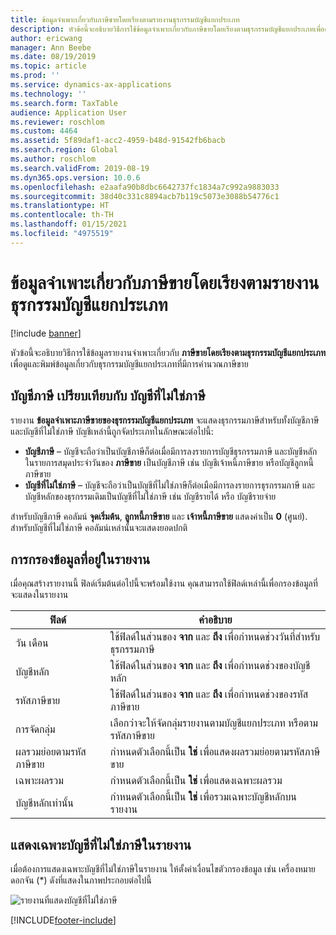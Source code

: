 ```yaml
---
title: ข้อมูลจำเพาะเกี่ยวกับภาษีขายโดยเรียงตามรายงานธุรกรรมบัญชีแยกประเภท
description: หัวข้อนี้จะอธิบายวิธีการใช้ข้อมูลจำเพาะเกี่ยวกับภาษีขายโดยเรียงตามธุรกรรมบัญชีแยกประเภทเพื่อดูและพิมพ์ข้อมูลเกี่ยวกับธุรกรรมบัญชีแยกประเภทที่มีการคำนวณภาษีขาย
author: ericwang
manager: Ann Beebe
ms.date: 08/19/2019
ms.topic: article
ms.prod: ''
ms.service: dynamics-ax-applications
ms.technology: ''
ms.search.form: TaxTable
audience: Application User
ms.reviewer: roschlom
ms.custom: 4464
ms.assetid: 5f89daf1-acc2-4959-b48d-91542fb6bacb
ms.search.region: Global
ms.author: roschlom
ms.search.validFrom: 2019-08-19
ms.dyn365.ops.version: 10.0.6
ms.openlocfilehash: e2aafa90b8dbc6642737fc1834a7c992a9883033
ms.sourcegitcommit: 38d40c331c8894acb7b119c5073e3088b54776c1
ms.translationtype: HT
ms.contentlocale: th-TH
ms.lasthandoff: 01/15/2021
ms.locfileid: "4975519"
---
```

# <a name="sales-tax-specification-by-ledger-transaction-report"></a>ข้อมูลจำเพาะเกี่ยวกับภาษีขายโดยเรียงตามรายงานธุรกรรมบัญชีแยกประเภท
[!include [banner](../includes/banner.md)]

หัวข้อนี้จะอธิบายวิธีการใช้ข้อมูลรายงานจำเพาะเกี่ยวกับ **ภาษีขายโดยเรียงตามธุรกรรมบัญชีแยกประเภท** เพื่อดูและพิมพ์ข้อมูลเกี่ยวกับธุรกรรมบัญชีแยกประเภทที่มีการคำนวณภาษีขาย

## <a name="tax-accounts-vs-non-tax-accounts"></a>บัญชีภาษี เปรียบเทียบกับ บัญชีที่ไม่ใช่ภาษี

รายงาน **ข้อมูลจำเพาะภาษีขายของธุรกรรมบัญชีแยกประเภท** จะแสดงธุรกรรมภาษีสำหรับทั้งบัญชีภาษีและบัญชีที่ไม่ใช่ภาษี บัญชีเหล่านี้ถูกจัดประเภทในลักษณะต่อไปนี้:

- **บัญชีภาษี** – บัญชีจะถือว่าเป็นบัญชีภาษีก็ต่อเมื่อมีการลงรายการบัญชีธุรกรรมภาษี และบัญชีหลักในรายการสมุดประจำวันของ **ภาษีขาย** เป็นบัญชีภาษี เช่น บัญชีเจ้าหนี้ภาษีขาย หรือบัญชีลูกหนี้ภาษีขาย
- **บัญชีที่ไม่ใช่ภาษี** – บัญชีจะถือว่าเป็นบัญชีที่ไม่ใช่ภาษีก็ต่อเมือมีการลงรายการธุรกรรมภาษี และบัญชีหลักของธุรกรรมเดิมเป็นบัญชีที่ไม่ใช่ภาษี เช่น บัญชีรายได้ หรือ บัญชีรายจ่าย

สำหรับบัญชีภาษี คอลัมน์ **จุดเริ่มต้น**, **ลูกหนี้ภาษีขาย** และ **เจ้าหนี้ภาษีขาย** แสดงค่าเป็น **0** (ศูนย์). สำหรับบัญชีที่ไม่ใช่ภาษี คอลัมน์เหล่านั้นจะแสดงยอดปกติ

## <a name="filtering-the-data-on-the-report"></a>การกรองข้อมูลที่อยู่ในรายงาน

เมื่อคุณสร้างรายงานนี้ ฟิลด์เริ่มต้นต่อไปนี้จะพร้อมใช้งาน คุณสามารถใช้ฟิลด์เหล่านี้เพื่อกรองข้อมูลที่จะแสดงในรายงาน

| ฟิลด์                      | คำอธิบาย |
|----------------------------|-------------|
| วัน เดือน                       | ใช้ฟิลด์ในส่วนของ **จาก** และ **ถึง** เพื่อกำหนดช่วงวันที่สำหรับธุรกรรมภาษี |
| บัญชีหลัก               | ใช้ฟิลด์ในส่วนของ **จาก** และ **ถึง** เพื่อกำหนดช่วงของบัญชีหลัก |
| รหัสภาษีขาย             | ใช้ฟิลด์ในส่วนของ **จาก** และ **ถึง** เพื่อกำหนดช่วงของรหัสภาษีขาย |
| การจัดกลุ่ม                   | เลือกว่าจะให้จัดกลุ่มรายงานตามบัญชีแยกประเภท หรือตามรหัสภาษีขาย |
| ผลรวมย่อยตามรหัสภาษีขาย | กำหนดตัวเลือกนี้เป็น **ใช่** เพื่อแสดงผลรวมย่อยตามรหัสภาษีขาย |
| เฉพาะผลรวม                | กำหนดตัวเลือกนี้เป็น **ใช่** เพื่อแสดงเฉพาะผลรวม |
| บัญชีหลักเท่านั้น         | กำหนดตัวเลือกนี้เป็น **ใช่** เพื่อรวมเฉพาะบัญชีหลักบนรายงาน |

## <a name="showing-only-non-tax-accounts-on-the-report"></a>แสดงเฉพาะบัญชีที่ไม่ใช่ภาษีในรายงาน

เมื่อต้องการแสดงเฉพาะบัญชีที่ไม่ใช่ภาษีในรายงาน ให้ตั้งค่าเงื่อนไขตัวกรองข้อมูล เช่น เครื่องหมายดอกจัน (\*) ดังที่แสดงในภาพประกอบต่อไปนี้

![รายงานที่แสดงบัญชีที่ไม่ใช่ภาษี](media/taxspecperledgertrans.png)


[!INCLUDE[footer-include](../../includes/footer-banner.md)]